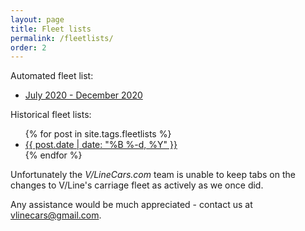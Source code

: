 ```yaml
---
layout: page
title: Fleet lists
permalink: /fleetlists/
order: 2
---
```


Automated fleet list:

<ul>
	<li><a href="https://tracker.vlinecars.com/carsets">July 2020 - December 2020</a></li>
</ul>

Historical fleet lists:

<ul>
{% for post in site.tags.fleetlists %}
  <li>
	<a href="{{ post.url }}">{{ post.date | date: "%B %-d, %Y"  }}</a>
  </li>
{% endfor %}
</ul>

Unfortunately the *V/LineCars.com* team is unable to keep tabs on the changes to V/Line's carriage fleet as actively as we once did.

Any assistance would be much appreciated - contact us at [vlinecars@gmail.com](mailto:vlinecars@gmail.com).